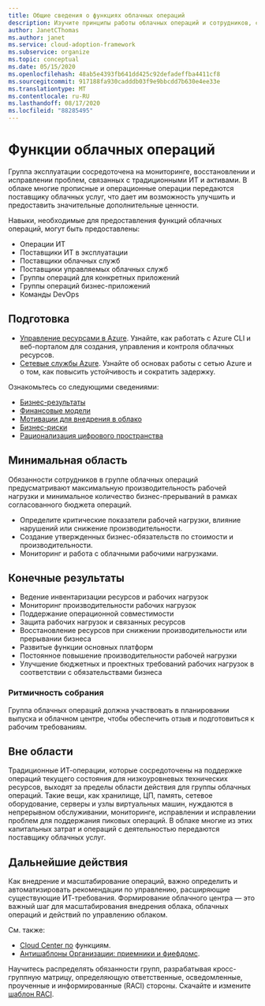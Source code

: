 ```yaml
---
title: Общие сведения о функциях облачных операций
description: Изучите принципы работы облачных операций и сотрудников, соответствующих вашей команде.
author: JanetCThomas
ms.author: janet
ms.service: cloud-adoption-framework
ms.subservice: organize
ms.topic: conceptual
ms.date: 05/15/2020
ms.openlocfilehash: 48ab5e4393fb641dd425c92defadeffba4411cf8
ms.sourcegitcommit: 917188fa930cadddb03f9e9bbcdd7b630e4ee33e
ms.translationtype: MT
ms.contentlocale: ru-RU
ms.lasthandoff: 08/17/2020
ms.locfileid: "88285495"
---
```

# <a name="cloud-operations-functions"></a>Функции облачных операций

Группа эксплуатации сосредоточена на мониторинге, восстановлении и исправлении проблем, связанных с традиционными ИТ и активами. В облаке многие прописные и операционные операции передаются поставщику облачных услуг, что дает им возможность улучшить и предоставить значительные дополнительные ценности.

Навыки, необходимые для предоставления функций облачных операций, могут быть предоставлены:

- Операции ИТ
- Поставщики ИТ в эксплуатации
- Поставщики облачных служб
- Поставщики управляемых облачных служб
- Группы операций для конкретных приложений
- Группы операций бизнес-приложений
- Команды DevOps

## <a name="preparation"></a>Подготовка

- [Управление ресурсами в Azure](/learn/paths/manage-resources-in-azure). Узнайте, как работать с Azure CLI и веб-порталом для создания, управления и контроля облачных ресурсов.
- [Сетевые службы Azure](/learn/modules/intro-to-azure-networking). Узнайте об основах работы с сетью Azure и о том, как повысить устойчивость и сократить задержку.

Ознакомьтесь со следующими сведениями:

- [Бизнес-результаты](../strategy/business-outcomes/index.md)
- [Финансовые модели](../strategy/financial-models.md)
- [Мотивации для внедрения в облако](../strategy/motivations.md)
- [Бизнес-риски](../govern/policy-compliance/risk-tolerance.md)
- [Рационализация цифрового пространства](../digital-estate/index.md)

## <a name="minimum-scope"></a>Минимальная область

Обязанности сотрудников в группе облачных операций предусматривают максимальную производительность рабочей нагрузки и минимальное количество бизнес-прерываний в рамках согласованного бюджета операций.

- Определите критические показатели рабочей нагрузки, влияние нарушений или снижение производительности.
- Создание утвержденных бизнес-обязательств по стоимости и производительности.
- Мониторинг и работа с облачными рабочими нагрузками.

## <a name="deliverables"></a>Конечные результаты

- Ведение инвентаризации ресурсов и рабочих нагрузок
- Мониторинг производительности рабочих нагрузок
- Поддержание операционной совместимости
- Защита рабочих нагрузок и связанных ресурсов
- Восстановление ресурсов при снижении производительности или прерывании бизнеса
- Развитые функции основных платформ
- Постоянное повышение производительности рабочей нагрузки
- Улучшение бюджетных и проектных требований рабочих нагрузок в соответствии с обязательствами бизнеса

### <a name="meeting-cadence"></a>Ритмичность собрания

Группа облачных операций должна участвовать в планировании выпуска и облачном центре, чтобы обеспечить отзыв и подготовиться к рабочим требованиям.

## <a name="out-of-scope"></a>Вне области

Традиционные ИТ-операции, которые сосредоточены на поддержке операций текущего состояния для низкоуровневых технических ресурсов, выходят за пределы области действия для группы облачных операций. Такие вещи, как хранилище, ЦП, память, сетевое оборудование, серверы и узлы виртуальных машин, нуждаются в непрерывном обслуживании, мониторинге, исправлении и исправлении проблем для поддержания пиковых операций. В облаке многие из этих капитальных затрат и операций с деятельностью передаются поставщику облачных услуг.

## <a name="next-steps"></a>Дальнейшие действия

Как внедрение и масштабирование операций, важно определить и автоматизировать рекомендации по управлению, расширяющие существующие ИТ-требования. Формирование облачного центра — это важный шаг для масштабирования внедрения облака, облачных операций и действий по управлению облаком.

См. также:

- [Cloud Center по](../organize/cloud-center-of-excellence.md) функциям.
- [Антишаблоны Организации: приемники и фиефдомс](../organize/fiefdoms-silos.md).

Научитесь распределять обязанности групп, разрабатывая кросс-группную матрицу, определяющую ответственные, осведомленные, проученные и информированные (RACI) стороны. Скачайте и измените [шаблон RACI](https://raw.githubusercontent.com/microsoft/CloudAdoptionFramework/master/organize/raci-template.xlsx).